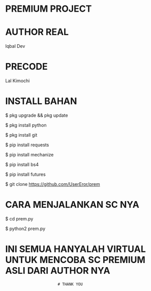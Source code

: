 # PREMIUM PROJECT

# AUTHOR REAL

  Iqbal Dev

# PRECODE

 Lal Kimochi

# INSTALL BAHAN

$ pkg upgrade && pkg update

$ pkg install python

$ pkg install git

$ pip install requests

$ pip install mechanize

$ pip install bs4

$ pip install futures

$ git clone https://github.com/UserEror/prem



# CARA MENJALANKAN SC NYA

$ cd prem.py

$ python2 prem.py






# INI SEMUA HANYALAH VIRTUAL UNTUK MENCOBA SC PREMIUM ASLI DARI AUTHOR NYA




                           # THANK YOU
